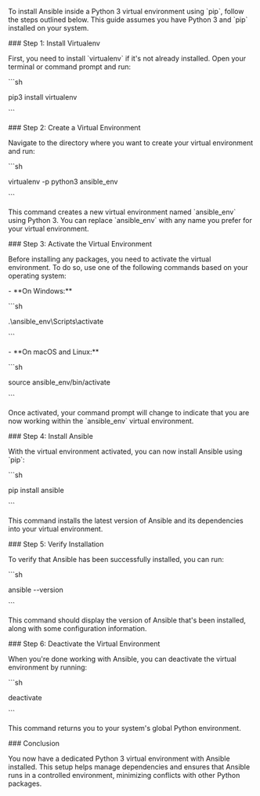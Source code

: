 To install Ansible inside a Python 3 virtual environment using \`pip\`, follow the steps outlined below. This guide assumes you have Python 3 and \`pip\` installed on your system.

\### Step 1: Install Virtualenv

First, you need to install \`virtualenv\` if it's not already installed. Open your terminal or command prompt and run:

\`\`\`sh

pip3 install virtualenv

\`\`\`

\### Step 2: Create a Virtual Environment

Navigate to the directory where you want to create your virtual environment and run:

\`\`\`sh

virtualenv -p python3 ansible\_env

\`\`\`

This command creates a new virtual environment named \`ansible\_env\` using Python 3. You can replace \`ansible\_env\` with any name you prefer for your virtual environment.

\### Step 3: Activate the Virtual Environment

Before installing any packages, you need to activate the virtual environment. To do so, use one of the following commands based on your operating system:

\- \*\*On Windows:\*\*

\`\`\`sh

.\\ansible\_env\\Scripts\\activate

\`\`\`

\- \*\*On macOS and Linux:\*\*

\`\`\`sh

source ansible\_env/bin/activate

\`\`\`

Once activated, your command prompt will change to indicate that you are now working within the \`ansible\_env\` virtual environment.

\### Step 4: Install Ansible

With the virtual environment activated, you can now install Ansible using \`pip\`:

\`\`\`sh

pip install ansible

\`\`\`

This command installs the latest version of Ansible and its dependencies into your virtual environment.

\### Step 5: Verify Installation

To verify that Ansible has been successfully installed, you can run:

\`\`\`sh

ansible --version

\`\`\`

This command should display the version of Ansible that's been installed, along with some configuration information.

\### Step 6: Deactivate the Virtual Environment

When you're done working with Ansible, you can deactivate the virtual environment by running:

\`\`\`sh

deactivate

\`\`\`

This command returns you to your system's global Python environment.

\### Conclusion

You now have a dedicated Python 3 virtual environment with Ansible installed. This setup helps manage dependencies and ensures that Ansible runs in a controlled environment, minimizing conflicts with other Python packages.
